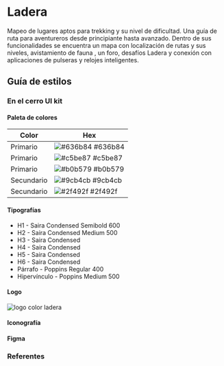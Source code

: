 # Ladera
Mapeo de lugares aptos para trekking y su nivel de dificultad. Una guía de ruta para aventureros desde principiante hasta avanzado.
Dentro de sus funcionalidades se encuentra un mapa con localización de rutas y sus niveles, avistamiento de fauna , un foro, desafíos Ladera y conexión con aplicaciones de pulseras y relojes inteligentes.

## Guía de estilos
### En el cerro UI kit
#### Paleta de colores

| Color             | Hex                                                                |
| ----------------- | ------------------------------------------------------------------ |
| Primario | ![#636b84](https://via.placeholder.com/10/636b84?text=+) #636b84 |
| Primario | ![#c5be87](https://via.placeholder.com/10/c5be87?text=+) #c5be87 |
| Primario | ![#b0b579](https://via.placeholder.com/10/b0b579?text=+) #b0b579 |
| Secundario | ![#9cb4cb](https://via.placeholder.com/10/9cb4cb?text=+) #9cb4cb |
| Secundario | ![#2f492f](https://via.placeholder.com/10/2f492f?text=+) #2f492f |



#### Tipografías
- H1 - Saira Condensed Semibold 600
- H2 - Saira Condensed Medium 500
- H3 - Saira Condensed
- H4 - Saira Condensed
- H5 - Saira Condensed
- H6 - Saira Condensed
- Párrafo - Poppins Regular 400
- Hipervínculo - Poppins Medium 500

#### Logo
<img src="https://i.ibb.co/ZL8ym5h/Recurso-1.png" alt="logo color ladera" border="0">

#### Iconografía

#### Figma

### Referentes




